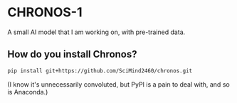 # CHRONOS-1
A small AI model that I am working on, with pre-trained data.


## How do you install Chronos?
```bash
pip install git+https://github.com/SciMind2460/chronos.git
```

(I know it's unnecessarily convoluted, but PyPI is a pain to deal with, and so is Anaconda.)
